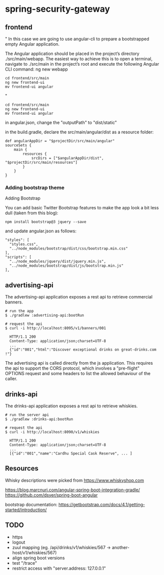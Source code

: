 # spring-security-gateway

## frontend

"
In this case we are going to use angular-cli to prepare a bootstrapped empty Angular application.

The Angular application should be placed in the project’s directory ./src/main/webapp. The easiest way to achieve this is to open a terminal, navigate to ./src/main in the project’s root and execute the following Angular CLI command:
ng new webapp
	
    cd frontend/src/main
    ng new frontend-ui
    mv frontend-ui angular
    
"


    cd frontend/src/main
    ng new frontend-ui
    mv frontend-ui angular

in angular.json, change the "outputPath" to "dist/static"

in the build.gradle, declare the src/main/angular/dist as a resource folder:

    def angularAppDir = "$projectDir/src/main/angular"
    sourceSets {
        main {
            resources {
                srcDirs = ["$angularAppDir/dist", "$projectDir/src/main/resources"]
            }
        }
    }
    
### Adding bootstrap theme

Adding Bootstrap

You can add basic Twitter Bootstrap features to make the app look a bit less dull (taken from this blog):

    npm install bootstrap@3 jquery --save

and update angular.json as follows:

    "styles": [
      "styles.css",
      "../node_modules/bootstrap/dist/css/bootstrap.min.css"
    ],
    "scripts": [
      "../node_modules/jquery/dist/jquery.min.js",
      "../node_modules/bootstrap/dist/js/bootstrap.min.js"
    ],

## advertising-api

The advertising-api application exposes a rest api to retrieve commercial banners.

    # run the app
    $ ./gradlew :advertising-api:bootRun

    # request the api   
    $ curl -i http://localhost:8095/v1/banners/001
    
      HTTP/1.1 200 
      Content-Type: application/json;charset=UTF-8
      ...
      {"id":"001","html":"Discover exceptional drinks on great-drinks.com !"}
      
The advertising api is called directly from the js application.
This requires the api to support the CORS protocol, which involves a "pre-flight" OPTIONS request and some headers to list the allowed behaviour of the caller.

## drinks-api

The drinks-api application exposes a rest api to retrieve whiskies.

    # run the server api
    $ ./gradlew :drinks-api:bootRun

    # request the api   
    $ curl -i http://localhost:8090/v1/whiskies
    
      HTTP/1.1 200 
      Content-Type: application/json;charset=UTF-8
      ...
      [{"id":"001","name":"Cardhu Special Cask Reserve", ... ]
    
    
## Resources

Whisky descriptions were picked from https://www.whiskyshop.com

https://blog.marcnuri.com/angular-spring-boot-integration-gradle/
https://github.com/dsyer/spring-boot-angular

bootstrap documentation: https://getbootstrap.com/docs/4.1/getting-started/introduction/

## TODO

- https
- logout
- zuul mapping (eg. /api/drinks/v1/whiskies/567 -> another-host/v1/whiskies/567)
- align spring boot versions
- test "/trace"
- restrict access with "server.address: 127.0.0.1"

